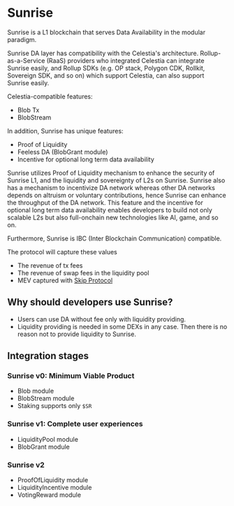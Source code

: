 # Sunrise

Sunrise is a L1 blockchain that serves Data Availability in the modular paradigm.

Sunrise DA layer has compatibility with the Celestia's architecture. Rollup-as-a-Service (RaaS) providers who integrated Celestia can integrate Sunrise easily, and Rollup SDKs (e.g. OP stack, Polygon CDK, Rollkit, Sovereign SDK, and so on) which support Celestia, can also support Sunrise easily.

Celestia-compatible features:

* Blob Tx
* BlobStream

In addition, Sunrise has unique features:

* Proof of Liquidity
* Feeless DA (BlobGrant module)
* Incentive for optional long term data availability

Sunrise utilizes Proof of Liquidity mechanism to enhance the security of Sunrise L1, and the liquidity and sovereignty of L2s on Sunrise.
Sunrise also has a mechanism to incentivize DA network whereas other DA networks depends on altruism or voluntary contributions, hence Sunrise can enhance the throughput of the DA network. This feature and the incentive for optional long term data availability enables developers to build not only scalable L2s but also full-onchain new technologies like AI, game, and so on.

Furthermore, Sunrise is IBC (Inter Blockchain Communication) compatible.

The protocol will capture these values

* The revenue of tx fees
* The revenue of swap fees in the liquidity pool
* MEV captured with [Skip Protocol](https://docs.skip.money/blocksdk/overview/)

## Why should developers use Sunrise?

* Users can use DA without fee only with liquidity providing.
* Liquidity providing is needed in some DEXs in any case. Then there is no reason not to provide liquidity to Sunrise.

## Integration stages

### Sunrise v0: Minimum Viable Product

* Blob module
* BlobStream module
* Staking supports only `$SR`

### Sunrise v1: Complete user experiences

* LiquidityPool module
* BlobGrant module

### Sunrise v2

* ProofOfLiquidity module
* LiquidityIncentive module
* VotingReward module
